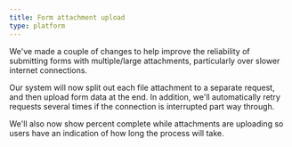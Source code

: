 ```yaml
---
title: Form attachment upload
type: platform
---
```


We've made a couple of changes to help improve the reliability of submitting forms with multiple/large attachments, particularly over slower internet connections.

Our system will now split out each file attachment to a separate request, and then upload form data at the end. In addition, we'll automatically retry requests several times if the connection is interrupted part way through.

We'll also now show percent complete while attachments are uploading so users have an indication of how long the process will take.